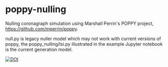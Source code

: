 poppy-nulling
=============

Nulling coronagraph simulation using Marshall Perrin's POPPY project, https://github.com/mperrin/poppy.

null.py is legacy nuller model which may not work with current versions of poppy, the poppy_nulling/lsi.py illustrated in the example Jupyter notebook is the current generation model.

[![DOI](https://zenodo.org/badge/17479/douglase/poppy_nulling.svg)](https://zenodo.org/badge/latestdoi/17479/douglase/poppy_nulling)
